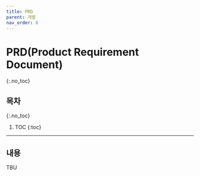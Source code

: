```yaml
---
title: PRD
parent: 개발
nav_order: 6
---
```


# PRD(Product Requirement Document)
{:.no_toc}

## 목차
{:.no_toc}

1. TOC
{:toc}

--- 

## 내용

TBU
